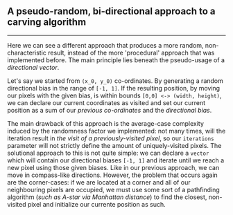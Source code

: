 ## A pseudo-random, bi-directional approach to a carving algorithm
___

Here we can see a different approach that produces a more random, non-characteristic result, instead of the more 'procedural' approach that was implemented before. The main principle lies beneath the pseudo-usage of a *directional vector*. 

Let's say we started from `(x_0, y_0)` co-ordinates. By generating a random directional bias in the range of `[-1, 1]`. If the resulting position, by moving our pixels with the given bias, is within bounds `[0,0] <-> (width, height)`, we can declare our current coordinates as visited and set our current position as a sum of our *previous co-ordinates* and the *directional bias*. 

The main drawback of this approach is the average-case complexity induced by the randomness factor we implemented: not many times, will the iteration result in *the visit of a previously-visited pixel*, so our `iterations` parameter will not strictly define the amount of uniquely-visited pixels. The solutional approach to this is not quite simple: we can declare a `vector` which will contain our directional biases `[-1, 1]` and iterate until we reach a new pixel using those given biases. Like in our previous approach, we can move in compass-like directions. However, the problem that occurs again are the corner-cases: if we are located at a corner and all of our neighbouring pixels are occupied, we must use some sort of a pathfinding algorithm (*such as A-star via Manhattan distance*) to find the closest, non-visited pixel and initialize our currente position as such.
